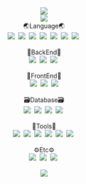 <div align="center" >

  <img src="https://capsule-render.vercel.app/api?type=Slice&color=auto&height=120&section=header&fontSize=40&desc=Min&rotate=7&text=Hello&fontAlign=70&fontAlignY=20&descAlign=80&descAlignY=45">
  <br>
  <a href="https://github.com/mmmmins"><img src="https://hits.seeyoufarm.com/api/count/incr/badge.svg?url=https%3A%2F%2Fgithub.com%2FMMMMins&count_bg=%23213B0D&title_bg=%23764343&icon=&icon_color=%23E7E7E7&title=hits&edge_flat=false"/></a>

  <br>
    <div>
    <span>🌏Language🌏</span><br>
    <img src="https://img.shields.io/badge/C-A8B9CC?style=flat&logo=C&logoColor=white">&nbsp  <!-- C언어 -->
    <img src="https://img.shields.io/badge/C_Sharp-239120?style=flat&logo=csharp&logoColor=white">&nbsp  <!-- C# -->
    <img src="https://img.shields.io/badge/Go-00ADD8?style=flat&logo=Go&logoColor=white">&nbsp  <!-- Go -->
    <img src="https://img.shields.io/badge/Python-3776AB?style=flat&logo=python&logoColor=white">&nbsp  <!-- 파이썬 -->
    <img src="https://img.shields.io/badge/Java-007396?style=flat&logo=Java&logoColor=white">&nbsp <!-- 자바 -->
    <img src="https://img.shields.io/badge/Kotlin-7F52FF?style=flat&logo=kotlin&logoColor=white">&nbsp <!-- 코틀린 -->
    <img src="https://img.shields.io/badge/JavaScript-F7DF1E?style=flat&logo=JavaScript&logoColor=white">&nbsp <!-- JavaScript -->
    <br><br>
    <span>🩻BackEnd🩻</span><br>
    <img src="https://img.shields.io/badge/Spring-6DB33F?style=flat-square&logo=Spring&logoColor=white">&nbsp <!-- 스프링 -->
    <img src="https://img.shields.io/badge/SpringBoot-6DB33F?style=flat-square&logo=SpringBoot&logoColor=white">&nbsp  <!-- 스프링부트 -->
    <img src="https://img.shields.io/badge/Django-092E20?style=flat-square&logo=Django&logoColor=white">&nbsp <!-- 장고 -->
    <br><br>
    <span>👤FrontEnd👤</span><br>
    <img src="https://img.shields.io/badge/HTML5-E34F26?style=flat-square&logo=HTML5&logoColor=white">&nbsp <!-- HTML5 -->
    <img src="https://img.shields.io/badge/CSS3-1572B6?style=flat-square&logo=CSS3&logoColor=white">&nbsp <!-- CSS -->
    <img src="https://img.shields.io/badge/bootstrap-7952B3?style=flat-square&logo=bootstrap&logoColor=white">
    <br><br>
    <span>🗃Database🗃</span><br>
    <img src="https://img.shields.io/badge/Oracle-F80000?style=flat-square&logo=Oracle&logoColor=white">&nbsp <!-- Oracle -->
    <img src="https://img.shields.io/badge/Mysql-4479A1?style=flat-square&logo=Mysql&logoColor=white">&nbsp <!-- Mysql -->
    <img src="https://img.shields.io/badge/SQLite-003B57?style=flat-square&logo=SQLite&logoColor=white">&nbsp <!-- SQLite -->
    <img src="https://img.shields.io/badge/Mariadb-003545?style=flat-square&logo=mariadb&logoColor=white">&nbsp <!-- MariaDB -->
    <br><br>
    <span>🧰Tools🧰</span><br>
    <img src="https://img.shields.io/badge/VScode-007ACC?style=flat-square&logo=visualstudiocode&logoColor=white">&nbsp <!-- VScode-->
    <img src="https://img.shields.io/badge/AndroidStudio-3DDC84?style=flat-square&logo=androidstudio&logoColor=white">&nbsp <!-- AndroidStudio -->
    <img src="https://img.shields.io/badge/Eclipse-2C2255?style=flat-square&logo=eclipseide&logoColor=white">&nbsp <!--이클립스 -->
    <img src="https://img.shields.io/badge/DataGrip-000000?style=flat-square&logo=datagrip&logoColor=white">&nbsp <!-- 데이터그립 -->
    <img src="https://img.shields.io/badge/IntelliJ-000000?style=flat-square&logo=intellijidea&logoColor=white">&nbsp <!-- IntelliJ -->
    <img src="https://img.shields.io/badge/PyCharm-000000?style=flat-square&logo=pycharm&logoColor=white">&nbsp <!-- 파이참 -->
    <br><br>
    <span>⚙Etc⚙</span><br>
    <img src="https://img.shields.io/badge/Firebase-FFCA28?style=flat-square&logo=firebase&logoColor=white">&nbsp <!-- Firebase -->
    <img src="https://img.shields.io/badge/Docker-2496ED?style=flat-square&logo=Docker&logoColor=white">&nbsp <!-- Docker -->
    <img src="https://img.shields.io/badge/AWS-232F3E?style=flat-square&logo=amazonaws&logoColor=white">&nbsp <!-- AWS -->
  </div>
<br>
    <img src="https://github-readme-stats.vercel.app/api/top-langs/?username=mmmmins&layout=compact"/>
</div>
